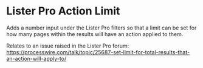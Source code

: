 # Lister Pro Action Limit

Adds a number input under the Lister Pro filters so that a limit can be set for how many pages within the results will have an action applied to them.

Relates to an issue raised in the Lister Pro forum: https://processwire.com/talk/topic/25687-set-limit-for-total-results-that-an-action-will-apply-to/
